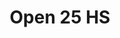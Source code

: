 ---
title: "Open 25 HS"
url: /ciudad-autonoma-de-buenos-aires/open-25-hs-esmeralda/
shop: comodidad
---